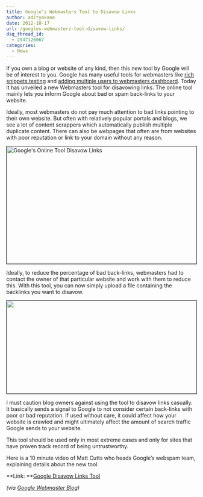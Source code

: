 ```yaml
---
title: Google’s Webmasters Tool to Disavow Links
author: adityakane
date: 2012-10-17
url: /googles-webmasters-tool-disavow-links/
dsq_thread_id:
  - 2947126067
categories:
  - News
---
```

If you own a blog or website of any kind, then this new tool by Google will be of interest to you. Google has many useful tools for webmasters like [rich snippets testing][1] and [adding multiple users to webmasters dashboard][2]. Today it has unveiled a new Webmasters tool for disavowing links. The online tool mainly lets you inform Google about bad or spam back-links to your website.

Ideally, most webmasters do not pay much attention to bad links pointing to their own website. But often with relatively popular portals and blogs, we see a lot of content scrappers which automatically publish multiple duplicate content. There can also be webpages that often are from websites with poor reputation or link to your domain without any reason.

[<img class="alignnone  wp-image-67237" style="border: 1px solid black;" title="Google's Online Tool Disavow Links" src="http://cdn.devilsworkshop.org/files/2012/10/Google_disavow_links_tool.png" alt="Google's Online Tool Disavow Links" width="522" height="312" />][3]

Ideally, to reduce the percentage of bad back-links, webmasters had to contact the owner of that particular website and work with them to reduce this. With this tool, you can now simply upload a file containing the backlinks you want to disavow.

[<img class="alignnone  wp-image-67238" style="border: 1px solid black;" title="google_link_disavow_file" src="http://cdn.devilsworkshop.org/files/2012/10/google_link_disavow_file.png" alt="" width="514" height="247" />][4]

I must caution blog owners against using the tool to disavow links casually. It basically sends a signal to Google to not consider certain back-links with poor or bad reputation. If used without care, it could affect how your website is crawled and might ultimately affect the amount of search traffic Google sends to your website.

This tool should be used only in most extreme cases and only for sites that have proven track record of being untrustworthy.

Here is a 10 minute video of Matt Cutts who heads Google&#8217;s webspam team, explaining details about the new tool.



**Link: **<a href="http://www.google.com/webmasters/tools/disavow-links-main" onclick="_gaq.push(['_trackEvent', 'outbound-article', 'http://www.google.com/webmasters/tools/disavow-links-main', 'Google Disavow Links Tool']);" >Google Disavow Links Tool</a>

*(via <a href="http://googlewebmastercentral.blogspot.com" onclick="_gaq.push(['_trackEvent', 'outbound-article', 'http://googlewebmastercentral.blogspot.com', 'Google Webmaster Blog']);" >Google Webmaster Blog</a>)*

 [1]: http://devilsworkshop.org/tips/online-tool-check-improve-google-displays-search-results/47753/ "Check and Improve how Google will display your link"
 [2]: http://devilsworkshop.org/tips/howto-add-users-google-webmaster-tools/55555/ "Add new users to Google Webmasters Tools"
 [3]: http://cdn.devilsworkshop.org/files/2012/10/Google_disavow_links_tool.png
 [4]: http://cdn.devilsworkshop.org/files/2012/10/google_link_disavow_file.png
